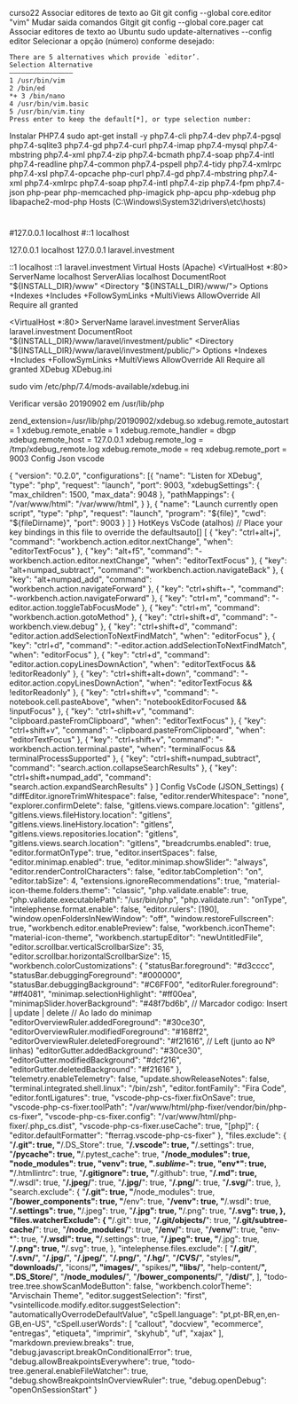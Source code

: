 curso22
Associar editores de texto ao Git
 git config --global core.editor "vim"
Mudar saida comandos Gitgit
 git config --global core.pager cat
Associar editores de texto ao Ubuntu
 sudo update-alternatives --config editor
Selecionar a opção (número) conforme desejado:

    There are 5 alternatives which provide `editor’.
    Selection Alternative
    ———————————————–
    1 /usr/bin/vim
    2 /bin/ed
    *+ 3 /bin/nano
    4 /usr/bin/vim.basic
    5 /usr/bin/vim.tiny
    Press enter to keep the default[*], or type selection number:
Instalar PHP7.4
sudo apt-get install -y php7.4-cli php7.4-dev php7.4-pgsql php7.4-sqlite3 php7.4-gd php7.4-curl php7.4-imap php7.4-mysql php7.4-mbstring php7.4-xml php7.4-zip php7.4-bcmath php7.4-soap php7.4-intl php7.4-readline php7.4-common php7.4-pspell php7.4-tidy php7.4-xmlrpc php7.4-xsl php7.4-opcache php-curl php7.4-gd php7.4-mbstring php7.4-xml php7.4-xmlrpc php7.4-soap php7.4-intl php7.4-zip php7.4-fpm php7.4-json php-pear php-memcached php-imagick php-apcu php-xdebug php libapache2-mod-php
Hosts (C:\Windows\System32\drivers\etc\hosts)
#
#127.0.0.1 localhost
#::1 localhost

127.0.0.1 localhost
127.0.0.1 laravel.investment

::1 localhost
::1 laravel.investment
Virtual Hosts (Apache)
<VirtualHost *:80>
  ServerName localhost
  ServerAlias localhost
  DocumentRoot "${INSTALL_DIR}/www"
  <Directory "${INSTALL_DIR}/www/">
    Options +Indexes +Includes +FollowSymLinks +MultiViews
    AllowOverride All
    Require all granted
  </Directory>
</VirtualHost>

<VirtualHost *:80>
  ServerName laravel.investment
  ServerAlias laravel.investment
  DocumentRoot "${INSTALL_DIR}/www/laravel/investment/public"
  <Directory "${INSTALL_DIR}/www/laravel/investment/public/">
    Options +Indexes +Includes +FollowSymLinks +MultiViews
    AllowOverride All
    Require all granted
  </Directory>
</VirtualHost>
XDebug
XDebug.ini

sudo vim /etc/php/7.4/mods-available/xdebug.ini

Verificar versão 20190902 em /usr/lib/php

zend_extension=/usr/lib/php/20190902/xdebug.so
xdebug.remote_autostart = 1
xdebug.remote_enable = 1
xdebug.remote_handler = dbgp
xdebug.remote_host = 127.0.0.1
xdebug.remote_log = /tmp/xdebug_remote.log
xdebug.remote_mode = req
xdebug.remote_port = 9003
Config Json vscode

{
	"version": "0.2.0",
	"configurations": [{
			"name": "Listen for XDebug",
			"type": "php",
			"request": "launch",
			"port": 9003,
			"xdebugSettings": {
				"max_children": 1500,
				"max_data": 9048
			},
			"pathMappings": {
				"/var/www/html": "/var/www/html",
			}
		},
		{
			"name": "Launch currently open script",
			"type": "php",
			"request": "launch",
			"program": "${file}",
			"cwd": "${fileDirname}",
			"port": 9003
		}
	]
}
HotKeys VsCode (atalhos)
// Place your key bindings in this file to override the defaultsauto[]
[
	{
		"key": "ctrl+alt+j",
		"command": "workbench.action.editor.nextChange",
		"when": "editorTextFocus"
	},
	{
		"key": "alt+f5",
		"command": "-workbench.action.editor.nextChange",
		"when": "editorTextFocus"
	},
	{
		"key": "alt+numpad_subtract",
		"command": "workbench.action.navigateBack"
	},
	{
		"key": "alt+numpad_add",
		"command": "workbench.action.navigateForward"
	},
	{
		"key": "ctrl+shift+-",
		"command": "-workbench.action.navigateForward"
	},
	{
		"key": "ctrl+m",
		"command": "-editor.action.toggleTabFocusMode"
	},
	{
		"key": "ctrl+m",
		"command": "workbench.action.gotoMethod"
	},
	{
		"key": "ctrl+shift+d",
		"command": "-workbench.view.debug"
	},
	{
		"key": "ctrl+shift+d",
		"command": "editor.action.addSelectionToNextFindMatch",
		"when": "editorFocus"
	},
	{
		"key": "ctrl+d",
		"command": "-editor.action.addSelectionToNextFindMatch",
		"when": "editorFocus"
	},
	{
		"key": "ctrl+d",
		"command": "editor.action.copyLinesDownAction",
		"when": "editorTextFocus && !editorReadonly"
	},
	{
		"key": "ctrl+shift+alt+down",
		"command": "-editor.action.copyLinesDownAction",
		"when": "editorTextFocus && !editorReadonly"
	},
	{
		"key": "ctrl+shift+v",
		"command": "-notebook.cell.pasteAbove",
		"when": "notebookEditorFocused && !inputFocus"
	},
	{
		"key": "ctrl+shift+v",
		"command": "clipboard.pasteFromClipboard",
		"when": "editorTextFocus"
	},
	{
		"key": "ctrl+shift+v",
		"command": "-clipboard.pasteFromClipboard",
		"when": "editorTextFocus"
	},
	{
		"key": "ctrl+shift+v",
		"command": "-workbench.action.terminal.paste",
		"when": "terminalFocus && terminalProcessSupported"
	},
	{
		"key": "ctrl+shift+numpad_subtract",
		"command": "search.action.collapseSearchResults"
	},
	{
		"key": "ctrl+shift+numpad_add",
		"command": "search.action.expandSearchResults"
	}
]
Config VsCode (JSON_Settings)
{
    "diffEditor.ignoreTrimWhitespace": false,
    "editor.renderWhitespace": "none",
    "explorer.confirmDelete": false,
    "gitlens.views.compare.location": "gitlens",
    "gitlens.views.fileHistory.location": "gitlens",
    "gitlens.views.lineHistory.location": "gitlens",
    "gitlens.views.repositories.location": "gitlens",
    "gitlens.views.search.location": "gitlens",
    "breadcrumbs.enabled": true,
    "editor.formatOnType": true,
    "editor.insertSpaces": false,
    "editor.minimap.enabled": true,
    "editor.minimap.showSlider": "always",
    "editor.renderControlCharacters": false,
    "editor.tabCompletion": "on",
    "editor.tabSize": 4,
    "extensions.ignoreRecommendations": true,
    "material-icon-theme.folders.theme": "classic",
    "php.validate.enable": true,
    "php.validate.executablePath": "/usr/bin/php",
    "php.validate.run": "onType",
    "intelephense.format.enable": false,
    "editor.rulers": [190],
    "window.openFoldersInNewWindow": "off",
    "window.restoreFullscreen": true,
    "workbench.editor.enablePreview": false,
    "workbench.iconTheme": "material-icon-theme",
    "workbench.startupEditor": "newUntitledFile",
    "editor.scrollbar.verticalScrollbarSize": 35,
    "editor.scrollbar.horizontalScrollbarSize": 15,
    "workbench.colorCustomizations": {
        "statusBar.foreground": "#d3cccc",
        "statusBar.debuggingForeground": "#000000",
        "statusBar.debuggingBackground": "#C6FF00",
        "editorRuler.foreground": "#ff4081",
        "minimap.selectionHighlight": "#ff00ea",
        "minimapSlider.hoverBackground": "#48f7bd6b",
        // Marcador codigo: Insert | update | delete
        // Ao lado do minimap
        "editorOverviewRuler.addedForeground": "#30ce30",
        "editorOverviewRuler.modifiedForeground": "#168ff2",
        "editorOverviewRuler.deletedForeground": "#f21616",
        // Left (junto ao Nº linhas)
        "editorGutter.addedBackground": "#30ce30",
        "editorGutter.modifiedBackground": "#dcf216",
        "editorGutter.deletedBackground": "#f21616"
    },
    "telemetry.enableTelemetry": false,
    "update.showReleaseNotes": false,
    "terminal.integrated.shell.linux": "/bin/zsh",
    "editor.fontFamily": "Fira Code",
    "editor.fontLigatures": true,
    "vscode-php-cs-fixer.fixOnSave": true,
    "vscode-php-cs-fixer.toolPath": "/var/www/html/php-fixer/vendor/bin/php-cs-fixer",
    "vscode-php-cs-fixer.config": "/var/www/html/php-fixer/.php_cs.dist",
    "vscode-php-cs-fixer.useCache": true,
    "[php]": {
        "editor.defaultFormatter": "fterrag.vscode-php-cs-fixer"
    },
    "files.exclude": {
        "**/.git": true,
        "**/.DS_Store": true,
        "**/.vscode": true,
        "**/.settings": true,
        "**/__pycache__": true,
        "**/.pytest_cache": true,
        "**/node_modules": true,
        "node_modules": true,
        "venv": true,
        "*.sublime-*": true,
        "env*": true,
        "**/.htmllintrc": true,
        "**/.gitignore": true,
        "**/.github": true,
        "**/.md": true,
        "**/.wsdl": true,
        "**/.jpeg/**": true,
        "**/.jpg/**": true,
        "**/.png/**": true,
        "**/.svg/**": true,
    },
    "search.exclude": {
        "**/.git": true,
        "**/node_modules": true,
        "**/bower_components": true,
        "**/env": true,
        "**/venv": true,
        "**/.wsdl": true,
        "**/.settings": true,
        "**/.jpeg": true,
        "**/.jpg": true,
        "**/.png": true,
        "**/.svg": true,
    },
    "files.watcherExclude": {
        "**/.git": true,
        "**/.git/objects/**": true,
        "**/.git/subtree-cache/**": true,
        "**/node_modules/**": true,
        "**/env/**": true,
        "**/venv/**": true,
        "env-*": true,
        "**/.wsdl": true,
        "**/.settings": true,
        "**/.jpeg": true,
        "**/.jpg": true,
        "**/.png": true,
        "**/.svg": true,
    },
    "intelephense.files.exclude": [
        "**/.git/**",
        "**/.svn/**",
        "**/.jpg/**",
        "**/.jpeg/**",
        "**/.png/**",
        "**/.hg/**",
        "**/CVS/**",
        "styles/**",
        "downloads/**",
        "icons/**",
        "images/**",
        "spikes/**",
        "libs/**",
        "help-content/**",
        ".DS_Store/**",
        "**/node_modules/**",
        "**/bower_components/**",
        "**/dist/**",
    ],
    "todo-tree.tree.showScanModeButton": false,
    "workbench.colorTheme": "Arvischain Theme",
    "editor.suggestSelection": "first",
    "vsintellicode.modify.editor.suggestSelection": "automaticallyOverrodeDefaultValue",
    "cSpell.language": "pt,pt-BR,en,en-GB,en-US",
    "cSpell.userWords": [
        "callout",
        "docview",
        "ecommerce",
        "entregas",
        "etiqueta",
        "imprimir",
        "skyhub",
        "uf",
        "xajax"
    ],
    "markdown.preview.breaks": true,
    "debug.javascript.breakOnConditionalError": true,
    "debug.allowBreakpointsEverywhere": true,
    "todo-tree.general.enableFileWatcher": true,
    "debug.showBreakpointsInOverviewRuler": true,
    "debug.openDebug": "openOnSessionStart"
}

